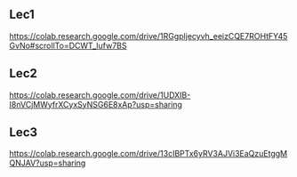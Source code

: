 ## Lec1
https://colab.research.google.com/drive/1RGgpljecyvh_eeizCQE7ROHtFY45GvNo#scrollTo=DCWT_lufw7BS

## Lec2
https://colab.research.google.com/drive/1UDXIB-I8nVCjMWyfrXCyxSyNSG6E8xAp?usp=sharing


## Lec3
https://colab.research.google.com/drive/13cIBPTx6yRV3AJVi3EaQzuEtggMQNJAV?usp=sharing
